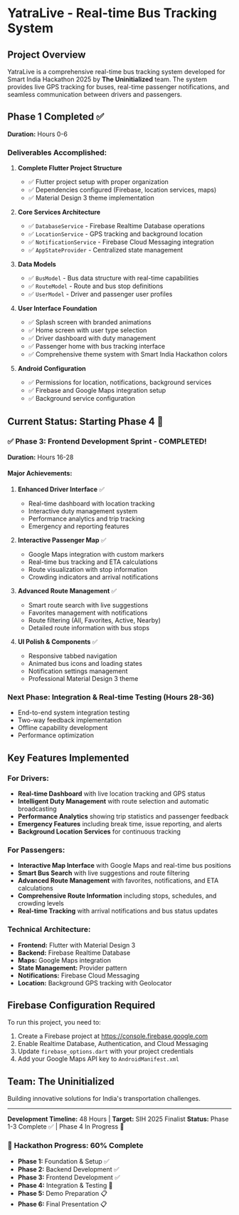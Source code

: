 # YatraLive - Real-time Bus Tracking System

## Project Overview
YatraLive is a comprehensive real-time bus tracking system developed for Smart India Hackathon 2025 by **The Uninitialized** team. The system provides live GPS tracking for buses, real-time passenger notifications, and seamless communication between drivers and passengers.

## Phase 1 Completed ✅
**Duration:** Hours 0-6

### Deliverables Accomplished:
1. **Complete Flutter Project Structure**
   - ✅ Flutter project setup with proper organization
   - ✅ Dependencies configured (Firebase, location services, maps)
   - ✅ Material Design 3 theme implementation

2. **Core Services Architecture**
   - ✅ `DatabaseService` - Firebase Realtime Database operations
   - ✅ `LocationService` - GPS tracking and background location
   - ✅ `NotificationService` - Firebase Cloud Messaging integration
   - ✅ `AppStateProvider` - Centralized state management

3. **Data Models**
   - ✅ `BusModel` - Bus data structure with real-time capabilities
   - ✅ `RouteModel` - Route and bus stop definitions
   - ✅ `UserModel` - Driver and passenger user profiles

4. **User Interface Foundation**
   - ✅ Splash screen with branded animations
   - ✅ Home screen with user type selection
   - ✅ Driver dashboard with duty management
   - ✅ Passenger home with bus tracking interface
   - ✅ Comprehensive theme system with Smart India Hackathon colors

5. **Android Configuration**
   - ✅ Permissions for location, notifications, background services
   - ✅ Firebase and Google Maps integration setup
   - ✅ Background service configuration

## Current Status: Starting Phase 4 🚀

### ✅ **Phase 3: Frontend Development Sprint - COMPLETED!**
**Duration:** Hours 16-28

#### Major Achievements:
1. **Enhanced Driver Interface** ✅
   - Real-time dashboard with location tracking
   - Interactive duty management system
   - Performance analytics and trip tracking
   - Emergency and reporting features

2. **Interactive Passenger Map** ✅
   - Google Maps integration with custom markers
   - Real-time bus tracking and ETA calculations
   - Route visualization with stop information
   - Crowding indicators and arrival notifications

3. **Advanced Route Management** ✅
   - Smart route search with live suggestions
   - Favorites management with notifications
   - Route filtering (All, Favorites, Active, Nearby)
   - Detailed route information with bus stops

4. **UI Polish & Components** ✅
   - Responsive tabbed navigation
   - Animated bus icons and loading states
   - Notification settings management
   - Professional Material Design 3 theme

### Next Phase: Integration & Real-time Testing (Hours 28-36)
- End-to-end system integration testing
- Two-way feedback implementation  
- Offline capability development
- Performance optimization

## Key Features Implemented

### For Drivers:
- **Real-time Dashboard** with live location tracking and GPS status
- **Intelligent Duty Management** with route selection and automatic broadcasting
- **Performance Analytics** showing trip statistics and passenger feedback
- **Emergency Features** including break time, issue reporting, and alerts
- **Background Location Services** for continuous tracking

### For Passengers:
- **Interactive Map Interface** with Google Maps and real-time bus positions
- **Smart Bus Search** with live suggestions and route filtering
- **Advanced Route Management** with favorites, notifications, and ETA calculations
- **Comprehensive Route Information** including stops, schedules, and crowding levels
- **Real-time Tracking** with arrival notifications and bus status updates

### Technical Architecture:
- **Frontend:** Flutter with Material Design 3
- **Backend:** Firebase Realtime Database
- **Maps:** Google Maps integration
- **State Management:** Provider pattern
- **Notifications:** Firebase Cloud Messaging
- **Location:** Background GPS tracking with Geolocator

## Firebase Configuration Required

To run this project, you need to:
1. Create a Firebase project at https://console.firebase.google.com
2. Enable Realtime Database, Authentication, and Cloud Messaging
3. Update `firebase_options.dart` with your project credentials
4. Add your Google Maps API key to `AndroidManifest.xml`

## Team: The Uninitialized
Building innovative solutions for India's transportation challenges.

---

**Development Timeline:** 48 Hours | **Target:** SIH 2025 Finalist
**Status:** Phase 1-3 Complete ✅ | Phase 4 In Progress 🔄

### 🎯 **Hackathon Progress: 60% Complete**
- **Phase 1:** Foundation & Setup ✅  
- **Phase 2:** Backend Development ✅
- **Phase 3:** Frontend Development ✅  
- **Phase 4:** Integration & Testing 🔄
- **Phase 5:** Demo Preparation 📋
- **Phase 6:** Final Presentation 📋
